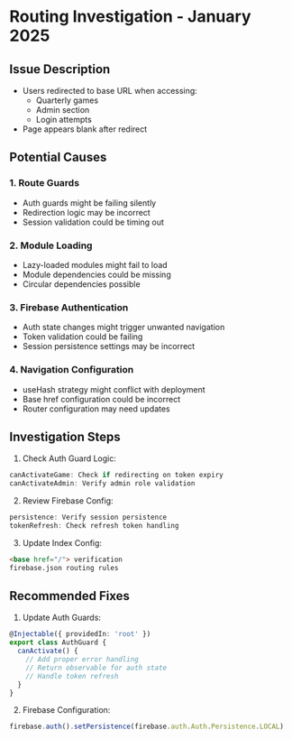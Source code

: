 # Routing Investigation - January 2025

## Issue Description
- Users redirected to base URL when accessing:
  - Quarterly games
  - Admin section
  - Login attempts
- Page appears blank after redirect

## Potential Causes

### 1. Route Guards
- Auth guards might be failing silently
- Redirection logic may be incorrect
- Session validation could be timing out

### 2. Module Loading
- Lazy-loaded modules might fail to load
- Module dependencies could be missing
- Circular dependencies possible

### 3. Firebase Authentication
- Auth state changes might trigger unwanted navigation
- Token validation could be failing
- Session persistence settings may be incorrect

### 4. Navigation Configuration
- useHash strategy might conflict with deployment
- Base href configuration could be incorrect
- Router configuration may need updates

## Investigation Steps

1. Check Auth Guard Logic:
```typescript
canActivateGame: Check if redirecting on token expiry
canActivateAdmin: Verify admin role validation
```

2. Review Firebase Config:
```typescript
persistence: Verify session persistence
tokenRefresh: Check refresh token handling
```

3. Update Index Config:
```html
<base href="/"> verification
firebase.json routing rules
```

## Recommended Fixes

1. Update Auth Guards:
```typescript
@Injectable({ providedIn: 'root' })
export class AuthGuard {
  canActivate() {
    // Add proper error handling
    // Return observable for auth state
    // Handle token refresh
  }
}
```

2. Firebase Configuration:
```typescript
firebase.auth().setPersistence(firebase.auth.Auth.Persistence.LOCAL)
